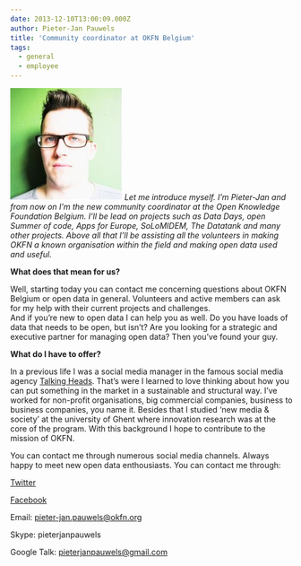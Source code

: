 ```yaml
---
date: 2013-12-10T13:00:09.000Z
author: Pieter-Jan Pauwels
title: 'Community coordinator at OKFN Belgium'
tags:
  - general
  - employee
---
```


_![Pieter-Jan Pauwels](205ed5e.jpg) Let me introduce myself. I’m Pieter-Jan and from now on I’m the new community coordinator at the Open Knowledge Foundation Belgium. I’ll be lead on projects such as Data Days, open Summer of code, Apps for Europe, SoLoMIDEM, The Datatank and many other projects. Above all that I’ll be assisting all the volunteers in making OKFN a known organisation within the field and making open data used and useful._

**What does that mean for us?**

Well, starting today you can contact me concerning questions about OKFN Belgium or open data in general. Volunteers and active members can ask for my help with their current projects and challenges.  
And if you’re new to open data I can help you as well. Do you have loads of data that needs to be open, but isn’t? Are you looking for a strategic and executive partner for managing open data? Then you’ve found your guy.

**What do I have to offer?**

In a previous life I was a social media manager in the famous social media agency [Talking Heads](http://www.talkingheads.be/). That’s were I learned to love thinking about how you can put something in the market in a sustainable and structural way. I’ve worked for non-profit organisations, big commercial companies, business to business companies, you name it. Besides that I studied ‘new media &amp; society’ at the university of Ghent where innovation research was at the core of the program. With this background I hope to contribute to the mission of OKFN.

You can contact me through numerous social media channels. Always happy to meet new open data enthousiasts. You can contact me through:

[Twitter](https://twitter.com/PJPauwels)

[Facebook](https://www.facebook.com/PauwelsPieterJan)

Email: pieter-jan.pauwels@okfn.org

Skype: pieterjanpauwels

Google Talk: pieterjanpauwels@gmail.com
